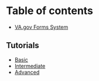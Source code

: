 # Table of contents

* [VA.gov Forms System](packages/documentation/README.md)

## Tutorials

* [Basic](basic.md)
* [Intermediate](intermediate.md)
* [Advanced](advanced.md)

